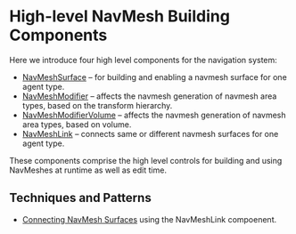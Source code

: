 # High-level NavMesh Building Components

Here we introduce four high level components for the navigation system:

* [NavMeshSurface](NavMeshSurface.md) – for building and enabling a navmesh surface for one agent type.
* [NavMeshModifier](NavMeshModifier.md) – affects the navmesh generation of navmesh area types, based on the transform hierarchy.
* [NavMeshModifierVolume](NavMeshModifierVolume.md) – affects the navmesh generation of navmesh area types, based on volume.
* [NavMeshLink](NavMeshLink.md) – connects same or different navmesh surfaces for one agent type.

These components comprise the high level controls for building and using NavMeshes at runtime as well as edit time.

## Techniques and Patterns
* [Connecting NavMesh Surfaces](ConnectingSurfaces.md) using the NavMeshLink compoenent.


